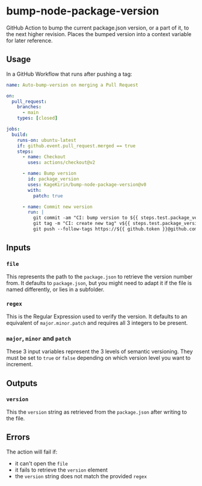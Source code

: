 # bump-node-package-version

GitHub Action to bump the current package.json version, or a part of it, to the next higher revision.
Places the bumped version into a context variable for later reference.

## Usage

In a GitHub Workflow that runs after pushing a tag:

```yaml
name: Auto-bump-version on merging a Pull Request

on:
  pull_request:
    branches:
      - main
    types: [closed]

jobs:
  build:
    runs-on: ubuntu-latest
    if: github.event.pull_request.merged == true
    steps:
      - name: Checkout
        uses: actions/checkout@v2

      - name: Bump version
        id: package_version
        uses: KageKirin/bump-node-package-version@v0
        with:
          patch: true

      - name: Commit new version
        run: |
          git commit -am "CI: bump version to ${{ steps.test.package_version.version }}"
          git tag -m "CI: create new tag" v${{ steps.test.package_version.version }}
          git push --follow-tags https://${{ github.token }}@github.com/OWNER/REPO
```

## Inputs

### `file`

This represents the path to the `package.json` to retrieve the version number from.
It defaults to `package.json`,
but you might need to adapt it if the file is named differently,
or lies in a subfolder.

### `regex`

This is the Regular Expression used to verify the version.
It defaults to an equivalent of `major.minor.patch` and requires all 3 integers to be present.

### `major`, `minor` and `patch`

These 3 input variables represent the 3 levels of semantic versioning.
They must be set to `true` or `false` depending on which version level you want to increment.

## Outputs

### `version`

This the `version` string as retrieved from the `package.json` after writing to the file.

## Errors

The action will fail if:

* it can't open the `file`
* it fails to retrieve the `version` element
* the `version` string does not match the provided `regex`
